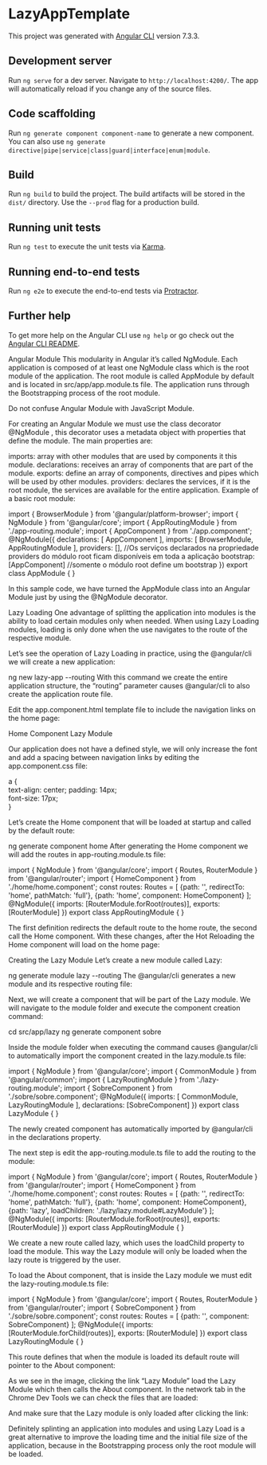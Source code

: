 # LazyAppTemplate

This project was generated with [Angular CLI](https://github.com/angular/angular-cli) version 7.3.3.

## Development server

Run `ng serve` for a dev server. Navigate to `http://localhost:4200/`. The app will automatically reload if you change any of the source files.

## Code scaffolding

Run `ng generate component component-name` to generate a new component. You can also use `ng generate directive|pipe|service|class|guard|interface|enum|module`.

## Build

Run `ng build` to build the project. The build artifacts will be stored in the `dist/` directory. Use the `--prod` flag for a production build.

## Running unit tests

Run `ng test` to execute the unit tests via [Karma](https://karma-runner.github.io).

## Running end-to-end tests

Run `ng e2e` to execute the end-to-end tests via [Protractor](http://www.protractortest.org/).

## Further help

To get more help on the Angular CLI use `ng help` or go check out the [Angular CLI README](https://github.com/angular/angular-cli/blob/master/README.md).

Angular Module
This modularity in Angular it’s called NgModule. Each application is composed of at least one NgModule class which is the root module of the application. The root module is called AppModule by default and is located in src/app/app.module.ts file. The application runs through the Bootstrapping process of the root module.

Do not confuse Angular Module with JavaScript Module.

For creating an Angular Module we must use the class decorator @NgModule , this decorator uses a metadata object with properties that define the module. The main properties are:

imports: array with other modules that are used by components it this module.
declarations: receives an array of components that are part of the module.
exports: define an array of components, directives and pipes which will be used by other modules.
providers: declares the services, if it is the root module, the services are available for the entire application.
Example of a basic root module:

import { BrowserModule } from '@angular/platform-browser';
import { NgModule } from '@angular/core';
import { AppRoutingModule } from './app-routing.module';
import { AppComponent } from './app.component';
@NgModule({
  declarations: [
    AppComponent
  ],
  imports: [
    BrowserModule,
    AppRoutingModule
  ],
  providers: [], //Os serviços declarados na propriedade providers do módulo root ficam disponíveis em toda a aplicação
  bootstrap: [AppComponent] //somente o módulo root define um bootstrap
})
export class AppModule { }


In this sample code, we have turned the AppModule class into an Angular Module just by using the @NgModule decorator.

Lazy Loading
One advantage of splitting the application into modules is the ability to load certain modules only when needed. When using Lazy Loading modules, loading is only done when the use navigates to the route of the respective module.

Let’s see the operation of Lazy Loading in practice, using the @angular/cli we will create a new application:

ng new lazy-app --routing
With this command we create the entire application structure, the “routing” parameter causes @angular/cli to also create the application route file.

Edit the app.component.html template file to include the navigation links on the home page:

<nav>
  <a routerLink="home">Home Component</a>
  <a routerLink="lazy">Lazy Module</a>
</nav>
<router-outlet></router-outlet>


Our application does not have a defined style, we will only increase the font and add a spacing between navigation links by editing the app.component.css file:

a {    
    text-align: center;
    padding: 14px;    
    font-size: 17px;    
}


Let’s create the Home component that will be loaded at startup and called by the default route:

ng generate component home
After generating the Home component we will add the routes in app-routing.module.ts file:

import { NgModule } from '@angular/core';
import { Routes, RouterModule } from '@angular/router';
import { HomeComponent } from './home/home.component';
const routes: Routes = [
  {path: '', redirectTo: 'home', pathMatch: 'full'},
  {path: 'home', component: HomeComponent}
];
@NgModule({
  imports: [RouterModule.forRoot(routes)],
  exports: [RouterModule]
})
export class AppRoutingModule { }


The first definition redirects the default route to the home route, the second call the Home component. With these changes, after the Hot Reloading the Home component will load on the home page:


Creating the Lazy Module
Let’s create a new module called Lazy:

ng generate module lazy --routing
The @angular/cli generates a new module and its respective routing file:


Next, we will create a component that will be part of the Lazy module. We will navigate to the module folder and execute the component creation command:

cd src/app/lazy
ng generate component sobre

Inside the module folder when executing the command causes @angular/cli to automatically import the component created in the lazy.module.ts file:

import { NgModule } from '@angular/core';
import { CommonModule } from '@angular/common';
import { LazyRoutingModule } from './lazy-routing.module';
import { SobreComponent } from './sobre/sobre.component';
@NgModule({
  imports: [
    CommonModule,
    LazyRoutingModule
  ],
  declarations: [SobreComponent]
})
export class LazyModule { }


The newly created component has automatically imported by @angular/cli in the declarations property.

The next step is edit the app-routing.module.ts file to add the routing to the module:

import { NgModule } from '@angular/core';
import { Routes, RouterModule } from '@angular/router';
import { HomeComponent } from './home/home.component';
const routes: Routes = [
  {path: '', redirectTo: 'home', pathMatch: 'full'},
  {path: 'home', component: HomeComponent},
  {path: 'lazy', loadChildren: './lazy/lazy.module#LazyModule'}
];
@NgModule({
  imports: [RouterModule.forRoot(routes)],
  exports: [RouterModule]
})
export class AppRoutingModule { }


We create a new route called lazy, which uses the loadChild property to load the module. This way the Lazy module will only be loaded when the lazy route is triggered by the user.

To load the About component, that is inside the Lazy module we must edit the lazy-routing.module.ts file:

import { NgModule } from '@angular/core';
import { Routes, RouterModule } from '@angular/router';
import { SobreComponent } from './sobre/sobre.component';
const routes: Routes = [
  {path: '', component: SobreComponent}
];
@NgModule({
  imports: [RouterModule.forChild(routes)],
  exports: [RouterModule]
})
export class LazyRoutingModule { }


This route defines that when the module is loaded its default route will pointer to the About component:


As we see in the image, clicking the link “Lazy Module” load the Lazy Module which then calls the About component. In the network tab in the Chrome Dev Tools we can check the files that are loaded:


And make sure that the Lazy module is only loaded after clicking the link:


Definitely splinting an application into modules and using Lazy Load is a great alternative to improve the loading time and the initial file size of the application, because in the Bootstrapping process only the root module will be loaded.
